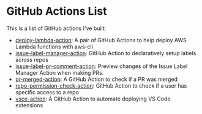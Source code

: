# GitHub Actions List

This is a list of GitHub actions I've built:

* [deploy-lambda-action](https://github.com/lannonbr/deploy-lambda-action): A pair of GitHub Actions to help deploy AWS Lambda functions with aws-cli 
* [issue-label-manager-action](https://github.com/lannonbr/issue-label-manager-action): GitHub Action to declaratively setup labels across repos
* [issue-label-pr-comment-action](https://github.com/lannonbr/issue-label-pr-comment-action): Preview changes of the Issue Label Manager Action when making PRs.
* [pr-merged-action](https://github.com/lannonbr/pr-merged-action):  A GitHub Action to check if a PR was merged 
* [repo-permission-check-action](https://github.com/lannonbr/repo-permission-check-action): GitHub Action to check if a user has specific access to a repo
* [vsce-action](https://github.com/lannonbr/vsce-action): A GitHub Action to automate deploying VS Code extensions

